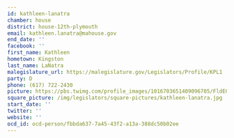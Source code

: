 ```yaml
---
id: kathleen-lanatra
chamber: house
district: house-12th-plymouth
email: kathleen.lanatra@mahouse.gov
end_date: ''
facebook: ''
first_name: Kathleen
hometown: Kingston
last_name: LaNatra
malegislature_url: https://malegislature.gov/Legislators/Profile/KPL1
party: D
phone: (617) 722-2430
picture: https://pbs.twimg.com/profile_images/1016703651409096705/FldEQjJQ_400x400.jpg
square_picture: /img/legislators/square-pictures/kathleen-lanatra.jpg
start_date: ''
twitter: ''
website: ''
ocd_id: ocd-person/fbbda637-7a45-43f2-a13a-388dc50b02ee
---
```

